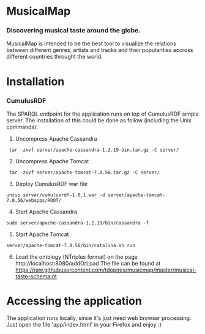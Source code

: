MusicalMap
========
### Discovering musical taste around the globe.
 
MusicalMap is intended to be the best tool to visualize the relations between different genres, artists and tracks and their popularities accross different countries throught the world.


Installation
========
### CumulusRDF
The SPARQL endpoint for the application runs on top of CumulusRDF simple server.
The installation of this could be done as follow (including the Unix commands):
 
 
1. Uncompress Apache Cassandra
```
 tar -zxvf server/apache-cassandra-1.2.19-bin.tar.gz -C server/
```
2. Uncompress Apache Tomcat
```
 tar -zxvf server/apache-tomcat-7.0.56.tar.gz -C server/
```
3. Deploy CumulusRDF war file
```
unzip server/cumulusrdf-1.0.1.war -d server/apache-tomcat-7.0.56/webapps/ROOT/
```
4. Start Apache Cassandra
```
sudo server/apache-cassandra-1.2.19/bin/cassandra -f
```
5. Start Apache Tomcat
```
server/apache-tomcat-7.0.56/bin/catalina.sh run
```
6. Load the ontology (NTriples format) on the page http://localhost:8080/addOrLoad 
The file can be found at https://raw.githubusercontent.com/tdopires/musicmap/master/musical-taste-schema.nt

Accessing the application
========
The application runs locally, since it's just need web browser processing.
Just open the file 'app/index.html' in your Firefox and enjoy :)